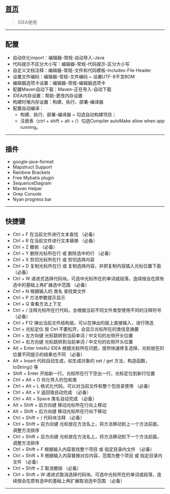 ## [首页](https://kingkh1995.github.io/blog/)

> IDEA使用

***

## 配置
- 自动优化import：编辑器-常规-自动导入-Java
- 代码提示不区分大小写：编辑器-常规-代码提示-区分大小写
- 自定义文档注释：编辑器-常规-文件和代码模板-Includes-File Header
- 设置文件编码：编辑器-常规-文件编码 ~ 设置UTF-8不含BOM
- 编辑器选项卡设置：编辑器-常规-编辑器选项卡
- 配置Maven自动下载：Maven-正在导入-自动下载
- IDEA内存设置：帮助-更改内存设置
- 构建时堆内存设置：构建、执行、部署-编译器
- 配置自动编译：
    - 构建、执行、部署-编译器 ~ 勾选自动构建项目；
    - 注册表（ctrl + shift + alt + /）勾选Compiler autoMake allow when app running。

***

## 插件
- google-java-format
- Mapstruct Support
- Rainbow Brackets
- Free Mybatis plugin
- SequenceDiagram
- Maven Helper
- Grep Console
- Nyan progress bar

***

## 快捷键
- Ctrl + F	在当前文件进行文本查找 （必备）
- Ctrl + R	在当前文件进行文本替换 （必备）
- Ctrl + Z	撤销 （必备）
- Ctrl + Y	删除光标所在行 或 删除选中的行 （必备）
- Ctrl + X	剪切光标所在行 或 剪切选择内容
- Ctrl + D	复制光标所在行 或 复制选择内容，并把复制内容插入光标位置下面 （必备）
- Ctrl + W	递进式选择代码块。可选中光标所在的单词或段落，连续按会在原有选中的基础上再扩展选中范围 （必备）
- Ctrl + N	根据输入的 类名 查找类文件
- Ctrl + P	方法参数提示显示
- Ctrl + Q	查看方法上下文
- Ctrl + /	注释光标所在行代码，会根据当前不同文件类型使用不同的注释符号 （必备）
- Ctrl + F12	弹出当前文件结构层，可以在弹出的层上直接输入，进行筛选
- Ctrl + 光标定位	按 Ctrl 不要松开，会显示光标所在的类信息摘要
- Ctrl + 左方向键	光标跳转到当前单词 / 中文句的左侧开头位置
- Ctrl + 右方向键	光标跳转到当前单词 / 中文句的右侧开头位置
- Alt + Enter	IntelliJ IDEA 根据光标所在问题，提供快速修复选择，光标放在的位置不同提示的结果也不同 （必备）
- Alt + Insert	代码自动生成，如生成对象的 set / get 方法，构造函数，toString() 等
- Shift + Enter	开始新一行。光标所在行下空出一行，光标定位到新行位置
- Ctrl + Alt + O	优化导入的包和类
- Ctrl + Alt + L	格式化代码，可以对当前文件和整个包目录使用 （必备）
- Ctrl + Alt + V	返回值自动完成 （必备）
- Ctrl + Alt + Space	类名自动完成 （必备）
- Alt + Shift + 前方向键	移动光标所在行向上移动
- Alt + Shift + 后方向键	移动光标所在行向下移动
- Ctrl + Shift + /	代码块注释 （必备）
- Ctrl + Shift + 前方向键	光标放在方法名上，将方法移动到上一个方法前面，调整方法排序
- Ctrl + Shift + 后方向键	光标放在方法名上，将方法移动到下一个方法前面，调整方法排序
- Ctrl + Shift + F	根据输入内容查找整个项目 或 指定目录内文件 （必备）
- Ctrl + Shift + R	根据输入内容替换对应内容，范围为整个项目 或 指定目录内文件 （必备）
- Ctrl + Shift + Z	取消撤销 （必备）
- Ctrl + Shift + W	递进式取消选择代码块。可选中光标所在的单词或段落，连续按会在原有选中的基础上再扩展取消选中范围 （必备）

***